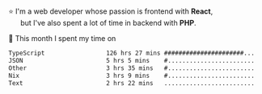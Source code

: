 ⭐ I'm a web developer whose passion is frontend with <b>React</b>,<br/>
&nbsp; &nbsp; &nbsp; but I've also spent a lot of time in backend with <b>PHP</b>.

📅 This month I spent my time on

<!--START_SECTION:waka-->

```txt
TypeScript                 126 hrs 27 mins ######################...   86.18 %
JSON                       5 hrs 5 mins    #........................   03.47 %
Other                      3 hrs 35 mins   #........................   02.44 %
Nix                        3 hrs 9 mins    #........................   02.15 %
Text                       2 hrs 22 mins   .........................   01.62 %
```

<!--END_SECTION:waka-->

